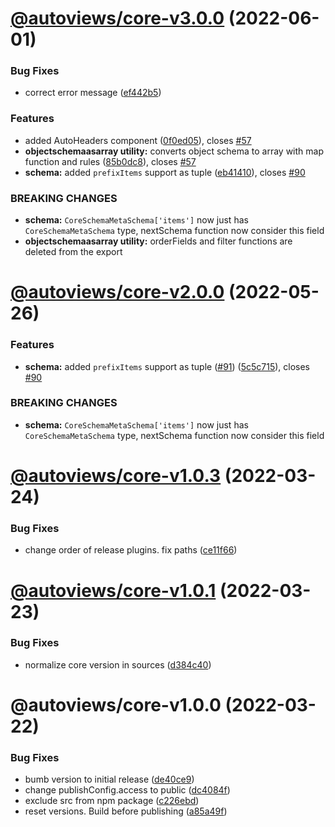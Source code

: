 # [@autoviews/core-v3.0.0](https://github.com/wix-incubator/autoviews/compare/@autoviews/core-v2.0.0...@autoviews/core-v3.0.0) (2022-06-01)

### Bug Fixes

- correct error message ([ef442b5](https://github.com/wix-incubator/autoviews/commit/ef442b5ade82088909a14c79aadd58f5fc662fc4))

### Features

- added AutoHeaders component ([0f0ed05](https://github.com/wix-incubator/autoviews/commit/0f0ed0550c3651fd345a8b52a040f9e67e9f6195)), closes [#57](https://github.com/wix-incubator/autoviews/issues/57)
- **objectschemaasarray utility:** converts object schema to array with map function and rules ([85b0dc8](https://github.com/wix-incubator/autoviews/commit/85b0dc8655af57388604741198124f8ca5e8c585)), closes [#57](https://github.com/wix-incubator/autoviews/issues/57)
- **schema:** added `prefixItems` support as tuple ([eb41410](https://github.com/wix-incubator/autoviews/commit/eb414108781449a2f6d369151d67a3dc141a0996)), closes [#90](https://github.com/wix-incubator/autoviews/issues/90)

### BREAKING CHANGES

- **schema:** `CoreSchemaMetaSchema['items']` now just has `CoreSchemaMetaSchema` type,
  nextSchema function now consider this field
- **objectschemaasarray utility:** orderFields and filter functions are deleted from the export

# [@autoviews/core-v2.0.0](https://github.com/wix-incubator/autoviews/compare/@autoviews/core-v1.0.3...@autoviews/core-v2.0.0) (2022-05-26)

### Features

- **schema:** added `prefixItems` support as tuple ([#91](https://github.com/wix-incubator/autoviews/issues/91)) ([5c5c715](https://github.com/wix-incubator/autoviews/commit/5c5c715685906424edc07e339b28acb3f477da0a)), closes [#90](https://github.com/wix-incubator/autoviews/issues/90)

### BREAKING CHANGES

- **schema:** `CoreSchemaMetaSchema['items']` now just has `CoreSchemaMetaSchema` type,
  nextSchema function now consider this field

# [@autoviews/core-v1.0.3](https://github.com/wix-incubator/autoviews/compare/@autoviews/core-v1.0.2...@autoviews/core-v1.0.3) (2022-03-24)

### Bug Fixes

- change order of release plugins. fix paths ([ce11f66](https://github.com/wix-incubator/autoviews/commit/ce11f66b1f730d48fd4c60aa9e0cc1388b21206d))

# [@autoviews/core-v1.0.1](https://github.com/wix-incubator/autoviews/compare/@autoviews/core-v1.0.0...@autoviews/core-v1.0.1) (2022-03-23)

### Bug Fixes

- normalize core version in sources ([d384c40](https://github.com/wix-incubator/autoviews/commit/d384c4008208ca18d9d2def9e8cd43849358f9ab))

# @autoviews/core-v1.0.0 (2022-03-22)

### Bug Fixes

- bumb version to initial release ([de40ce9](https://github.com/wix-incubator/autoviews/commit/de40ce98c7690927cfbf2bbf86b5073f06ba5ae3))
- change publishConfig.access to public ([dc4084f](https://github.com/wix-incubator/autoviews/commit/dc4084f40ae95c4148d50f0b44175ae040cb1851))
- exclude src from npm package ([c226ebd](https://github.com/wix-incubator/autoviews/commit/c226ebde7916095b6a42a800c6b2f554b850f8ff))
- reset versions. Build before publishing ([a85a49f](https://github.com/wix-incubator/autoviews/commit/a85a49f3572b5ab3303821567d00685031fd78ef))
